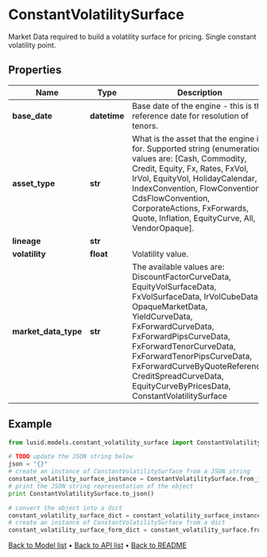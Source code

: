 # ConstantVolatilitySurface

Market Data required to build a volatility surface for pricing.  Single constant volatility point.

## Properties
Name | Type | Description | Notes
------------ | ------------- | ------------- | -------------
**base_date** | **datetime** | Base date of the engine - this is the reference date for resolution of tenors. | 
**asset_type** | **str** | What is the asset that the engine is for.  Supported string (enumeration) values are: [Cash, Commodity, Credit, Equity, Fx, Rates, FxVol, IrVol, EquityVol, HolidayCalendar, IndexConvention, FlowConvention, CdsFlowConvention, CorporateActions, FxForwards, Quote, Inflation, EquityCurve, All, VendorOpaque]. | 
**lineage** | **str** |  | [optional] 
**volatility** | **float** | Volatility value. | 
**market_data_type** | **str** | The available values are: DiscountFactorCurveData, EquityVolSurfaceData, FxVolSurfaceData, IrVolCubeData, OpaqueMarketData, YieldCurveData, FxForwardCurveData, FxForwardPipsCurveData, FxForwardTenorCurveData, FxForwardTenorPipsCurveData, FxForwardCurveByQuoteReference, CreditSpreadCurveData, EquityCurveByPricesData, ConstantVolatilitySurface | 

## Example

```python
from lusid.models.constant_volatility_surface import ConstantVolatilitySurface

# TODO update the JSON string below
json = "{}"
# create an instance of ConstantVolatilitySurface from a JSON string
constant_volatility_surface_instance = ConstantVolatilitySurface.from_json(json)
# print the JSON string representation of the object
print ConstantVolatilitySurface.to_json()

# convert the object into a dict
constant_volatility_surface_dict = constant_volatility_surface_instance.to_dict()
# create an instance of ConstantVolatilitySurface from a dict
constant_volatility_surface_form_dict = constant_volatility_surface.from_dict(constant_volatility_surface_dict)
```
[Back to Model list](../README.md#documentation-for-models) &#8226; [Back to API list](../README.md#documentation-for-api-endpoints) &#8226; [Back to README](../README.md)



